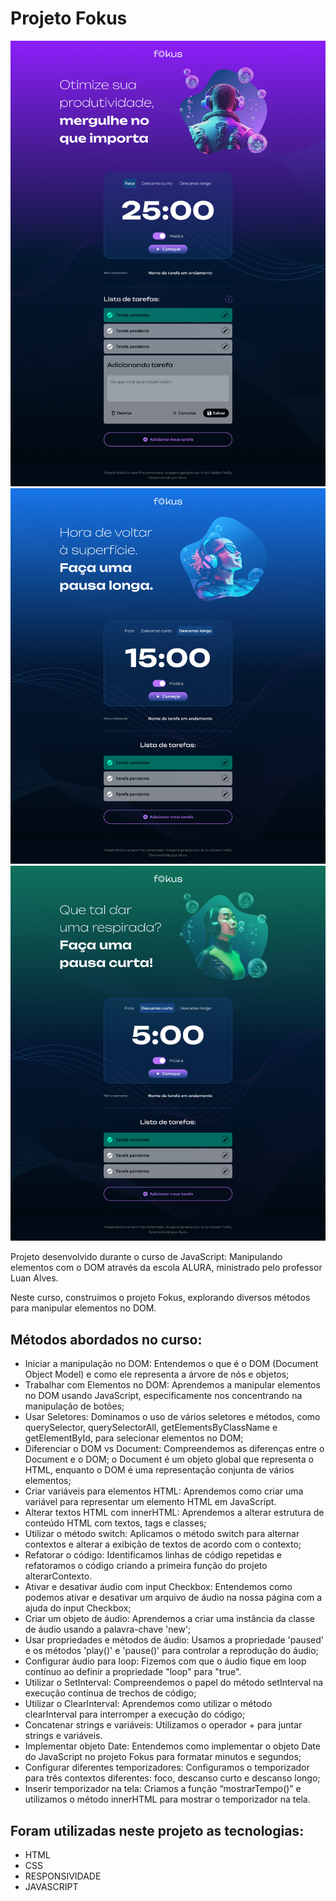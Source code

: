 # Projeto Fokus

![alt text](<Foco - Adição tarefas (Desktop).png>) 
![alt text](<Descanso longo (Desktop).png>)
![alt text](<Modo descanso curto (Desktop).png>)

Projeto desenvolvido durante o curso de JavaScript: Manipulando elementos com o DOM através da escola ALURA,
ministrado pelo professor Luan Alves.


Neste curso, construímos o projeto Fokus, explorando diversos métodos para manipular elementos no DOM.

## Métodos abordados no curso:

* Iniciar a manipulação no DOM: Entendemos o que é o DOM (Document Object Model) e como ele representa a árvore de nós e objetos;
* Trabalhar com Elementos no DOM: Aprendemos a manipular elementos no DOM usando JavaScript, especificamente nos concentrando na manipulação de botões;
* Usar Seletores: Dominamos o uso de vários seletores e métodos, como querySelector, querySelectorAll, getElementsByClassName e getElementById, para selecionar elementos no DOM;
* Diferenciar o DOM vs Document: Compreendemos as diferenças entre o Document e o DOM; o Document é um objeto global que representa o HTML, enquanto o DOM é uma representação conjunta de vários elementos;
* Criar variáveis para elementos HTML: Aprendemos como criar uma variável para representar um elemento HTML em JavaScript.
* Alterar textos HTML com innerHTML: Aprendemos a alterar estrutura de conteúdo HTML com textos, tags e classes;
* Utilizar o método switch: Aplicamos o método switch para alternar contextos e alterar a exibição de textos de acordo com o contexto;
* Refatorar o código: Identificamos linhas de código repetidas e refatoramos o código criando a primeira função do projeto alterarContexto.
* Ativar e desativar áudio com input Checkbox: Entendemos como podemos ativar e desativar um arquivo de áudio na nossa página com a ajuda do input Checkbox;
* Criar um objeto de áudio: Aprendemos a criar uma instância da classe de áudio usando a palavra-chave 'new';
* Usar propriedades e métodos de áudio: Usamos a propriedade 'paused' e os métodos 'play()' e 'pause()' para controlar a reprodução do áudio;
* Configurar áudio para loop: Fizemos com que o áudio fique em loop contínuo ao definir a propriedade "loop" para "true".
* Utilizar o SetInterval: Compreendemos o papel do método setInterval na execução contínua de trechos de código;
* Utilizar o ClearInterval: Aprendemos como utilizar o método clearInterval para interromper a execução do código;
* Concatenar strings e variáveis: Utilizamos o operador + para juntar strings e variáveis.
* Implementar objeto Date: Entendemos como implementar o objeto Date do JavaScript no projeto Fokus para formatar minutos e segundos;
* Configurar diferentes temporizadores: Configuramos o temporizador para três contextos diferentes: foco, descanso curto e descanso longo;
* Inserir temporizador na tela: Criamos a função “mostrarTempo()” e utilizamos o método innerHTML para mostrar o temporizador na tela.

## Foram utilizadas neste projeto as tecnologias:

* HTML
* CSS
* RESPONSIVIDADE
* JAVASCRIPT